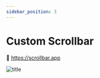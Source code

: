 ```yaml
---
sidebar_position: 3
---
```


# Custom Scrollbar

🚀 https://scrollbar.app 

![title](https://media.licdn.com/dms/image/D4D22AQGynLKwFXa3MQ/feedshare-shrink_800/0/1706373192763?e=1717027200&v=beta&t=lua_zIZ5G0GlOS669tkw2zdgXZf3kSBlM5K1C8X9QBU)




